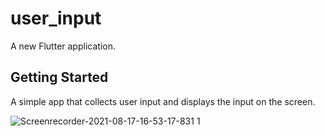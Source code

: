 
# user_input

A new Flutter application.

## Getting Started

A simple app that collects user input and displays the input on the screen.

![Screenrecorder-2021-08-17-16-53-17-831 1](https://user-images.githubusercontent.com/51487896/129762718-70275bd7-e8cf-43fc-9ec6-a9ca5a75d5c9.gif)
